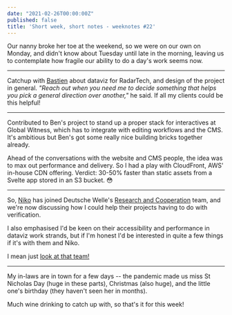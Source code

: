 ```yaml
---
date: "2021-02-26T00:00:00Z"
published: false
title: 'Short week, short notes - weeknotes #22'
---
```



Our nanny broke her toe at the weekend, so we were on our own on Monday, and didn't know about Tuesday until late in the morning, leaving us to contemplate how fragile our ability to do a day's work seems now.

--- 

Catchup with [Bastien](https://bzg.fr/) about dataviz for RadarTech, and design of the project in general. _"Reach out when you need me to decide something that helps you pick a general direction over another,"_ he said. If all my clients could be this helpful!

---

Contributed to Ben's project to stand up a proper stack for interactives at Global Witness, which has to integrate with editing workflows and the CMS. It's ambitious but Ben's got some really nice building bricks together already.

Ahead of the conversations with the website and CMS people, the idea was to max out performance and delivery. So I had a play with CloudFront, AWS' in-house CDN offering. Verdict: 30-50% faster than static assets from a Svelte app stored in an S3 bucket. 😳

---

So, [Niko](https://niko.io/) has joined Deutsche Welle's [Research and Cooperation](https://innovation.dw.com/) team, and we're now discussing how I could help their projects having to do with verification.

I also emphasised I'd be keen on their accessibility and performance in dataviz work strands, but if I'm honest I'd be interested in quite a few things if it's with them and Niko.

I mean just [look at that team!](https://innovation.dw.com/team/)

---

My in-laws are in town for a few days -- the pandemic made us miss St Nicholas Day (huge in these parts), Christmas (also huge), and the little one's birthday (they haven't seen her in months). 

Much wine drinking to catch up with, so that's it for this week!
